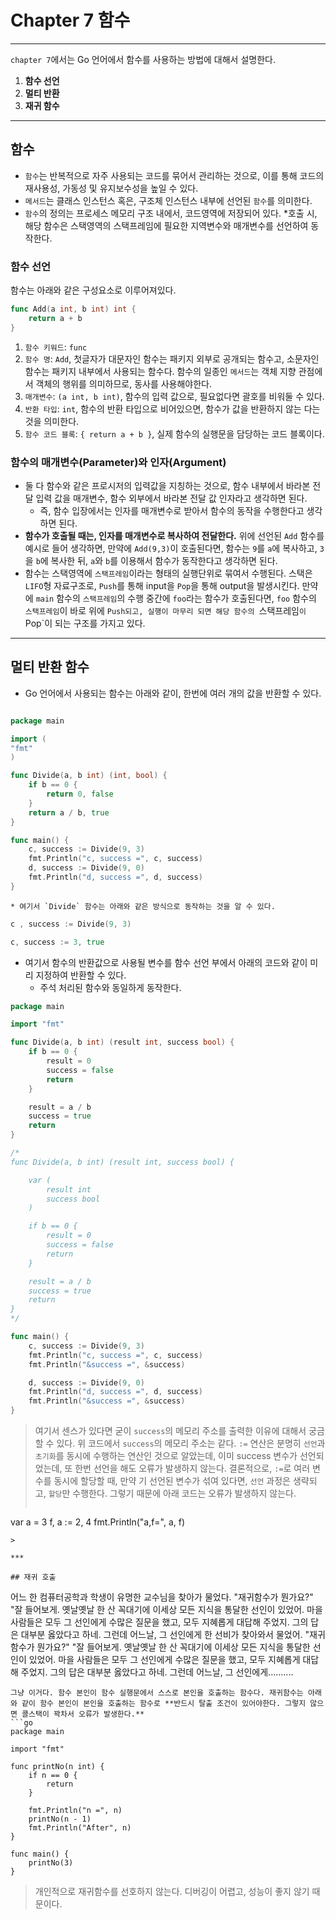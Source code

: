 # Chapter 7 함수
***
`chapter 7`에서는 Go 언어에서 함수를 사용하는 방법에 대해서 설명한다.
1. **함수 선언**
2. **멀티 반환**
3. **재귀 함수**
***

## 함수
* `함수`는 반복적으로 자주 사용되는 코드를 묶어서 관리하는 것으로, 이를 통해 코드의 재사용성, 가동성 및 유지보수성을 높일 수 있다.
* `메서드`는 클래스 인스턴스 혹은, 구조체 인스턴스 내부에 선언된 `함수`를 의미한다.
* `함수`의 정의는 프로세스 메모리 구조 내에서, 코드영역에 저장되어 있다.
    *호출 시, 해당 함수은 스택영역의 스택프레임에 필요한 지역변수와 매개변수를 선언하여 동작한다.

### 함수 선언

함수는 아래와 같은 구성요소로 이루어져있다.
```go
func Add(a int, b int) int {
    return a + b
}
```
1. `함수 키워드`: `func`
2. `함수 명`: `Add`, 첫글자가 대문자인 함수는 패키지 외부로 공개되는 함수고, 소문자인 함수는 패키지 내부에서 사용되는 함수다. 함수의 일종인 `메서드`는 객체 지향 관점에서 객체의 행위를 의미하므로, 동사를 사용해야한다.
3. `매개변수`: `(a int, b int)`, 함수의 입력 값으로, 필요없다면 괄호를 비워둘 수 있다.
4. `반환 타입`: `int`, 함수의 반환 타입으로 비어있으면, 함수가 값을 반환하지 않는 다는 것을 의미한다.
5. `함수 코드 블록`: `{ return a + b }`, 실제 함수의 실행문을 담당하는 코드 블록이다.

### 함수의 매개변수(Parameter)와 인자(Argument)
* 둘 다 함수와 같은 프로시저의 입력값을 지칭하는 것으로, 함수 내부에서 바라본 전달 입력 값을 매개변수, 함수 외부에서 바라본 전달 값 인자라고 생각하면 된다.
    * 즉, 함수 입장에서는 인자를 매개변수로 받아서 함수의 동작을 수행한다고 생각하면 된다.
* **함수가 호출될 때는, 인자를 매개변수로 복사하여 전달한다.** 위에 선언된 `Add` 함수를 예시로 들어 생각하면, 만약에 `Add(9,3)`이 호출된다면, 함수는 `9`를 `a`에 복사하고, `3`을 `b`에 복사한 뒤, `a`와 `b`를 이용해서 함수가 동작한다고 생각하면 된다.
* 함수는 스택영역에 `스택프레임`이라는 형태의 실행단위로 묶여서 수행된다. 스택은 `LIFO`형 자료구조로, `Push`를 통해 input을 `Pop`을 통해 output을 발생시킨다. 만약에 `main` 함수의 `스택프레임`의 수행 중간에 `foo`라는 함수가 호출된다면,
`foo` 함수의 `스택프레임`이 바로 위에 `Push되고, 실행이 마무리 되면 해당 함수의 `스택프레임`이 `Pop`이 되는 구조를 가지고 있다.

***

## 멀티 반환 함수
* Go 언어에서 사용되는 함수는 아래와 같이, 한번에 여러 개의 값을 반환할 수 있다.

```go

package main

import (
"fmt"
)

func Divide(a, b int) (int, bool) {
    if b == 0 {
        return 0, false
    }
    return a / b, true
}

func main() {
    c, success := Divide(9, 3)
    fmt.Println("c, success =", c, success)
    d, success := Divide(9, 0)
    fmt.Println("d, success =", d, success)
}
```
    * 여기서 `Divide` 함수는 아래와 같은 방식으로 동작하는 것을 알 수 있다.

```go
c , success := Divide(9, 3)

c, success := 3, true
```

* 여기서 함수의 반환값으로 사용될 변수를 함수 선언 부에서 아래의 코드와 같이 미리 지정하여 반환할 수 있다.
    * 주석 처리된 함수와 동일하게 동작한다.
```go
package main

import "fmt"

func Divide(a, b int) (result int, success bool) {
    if b == 0 {
        result = 0
        success = false
        return
    }

    result = a / b
    success = true
    return
}

/*
func Divide(a, b int) (result int, success bool) {

    var (
        result int
        success bool
    )

    if b == 0 {
        result = 0
        success = false
        return
    }

    result = a / b
    success = true
    return
}
*/

func main() {
    c, success := Divide(9, 3)
    fmt.Println("c, success =", c, success)
    fmt.Println("&success =", &success)

    d, success := Divide(9, 0)
    fmt.Println("d, success =", d, success)
    fmt.Println("&success =", &success)
}
```

> 여기서 센스가 있다면 굳이 `success`의 메모리 주소를 출력한 이유에 대해서 궁금할 수 있다. 위 코드에서 `success`의 메모리 주소는 같다.
> `:=` 연산은 분명히 `선언`과 `초기화`를 동시에 수행하는 연산인 것으로 알았는데, 이미 success 변수가 선언되었는데, 또 한번 선언을 해도 오류가 발생하지 않는다.
> 결론적으로, `:=`로 여러 변수를 동시에 할당할 때, 만약 기 선언된 변수가 섞여 있다면, `선언` 과정은 생략되고, `할당`만 수행한다.
> 그렇기 때문에 아래 코드는 오류가 발생하지 않는다.
>```go

var a = 3
f, a := 2, 4
fmt.Println("a,f=", a, f)
```
>

***

## 재귀 호출

```
어느 한 컴퓨터공학과 학생이 유명한 교수님을 찾아가 물었다. "재귀함수가 뭔가요?" "잘 들어보게. 옛날옛날 한 산 꼭대기에 이세상 모든 지식을 통달한 선인이 있었어. 마을 사람들은 모두 그 선인에게 수많은 질문을 했고, 모두 지혜롭게 대답해 주었지. 그의 답은 대부분 옳았다고 하네. 그런데 어느날, 그 선인에게 한 선비가 찾아와서 물었어. "재귀함수가 뭔가요?" "잘 들어보게. 옛날옛날 한 산 꼭대기에 이세상 모든 지식을 통달한 선인이 있었어. 마을 사람들은 모두 그 선인에게 수많은 질문을 했고, 모두 지혜롭게 대답해 주었지. 그의 답은 대부분 옳았다고 하네. 그런데 어느날, 그 선인에게..........
```
그냥 이거다. 함수 본인이 함수 실행문에서 스스로 본인을 호출하는 함수다. 재귀함수는 아래와 같이 함수 본인이 본인을 호출하는 함수로 **반드시 탈출 조건이 있어야한다. 그렇지 않으면 콜스택이 꽉차서 오류가 발생한다.**
```go
package main

import "fmt"

func printNo(n int) {
    if n == 0 {
        return
    }

    fmt.Println("n =", n)
    printNo(n - 1)
    fmt.Println("After", n)
}

func main() {
    printNo(3)
}

```
> 개인적으로 재귀함수를 선호하지 않는다.
> 디버깅이 어렵고, 성능이 좋지 않기 때문이다.
